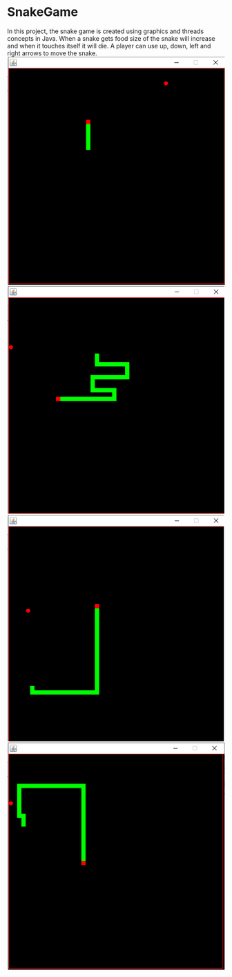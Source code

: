 # SnakeGame
In this project, the snake game is created using graphics and threads concepts in Java. When a snake gets food size of the snake will increase and when it touches itself it will die. A player can use up, down, left and right arrows to move the snake.
![Alt text](1.png?raw=true "Optional Title")
![Alt text](3.png?raw=true "Optional Title")
![Alt text](2.png?raw=true "Optional Title")
![Alt text](4.png?raw=true "Optional Title")
